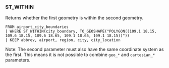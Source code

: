 <!--
This is generated by ESQL's AbstractFunctionTestCase. Do no edit it. See ../README.md for how to regenerate it.
-->

### ST_WITHIN
Returns whether the first geometry is within the second geometry.

```
FROM airport_city_boundaries
| WHERE ST_WITHIN(city_boundary, TO_GEOSHAPE("POLYGON((109.1 18.15, 109.6 18.15, 109.6 18.65, 109.1 18.65, 109.1 18.15))"))
| KEEP abbrev, airport, region, city, city_location
```
Note: The second parameter must also have the same coordinate system as the first. This means it is not possible to combine `geo_*` and `cartesian_*` parameters.
